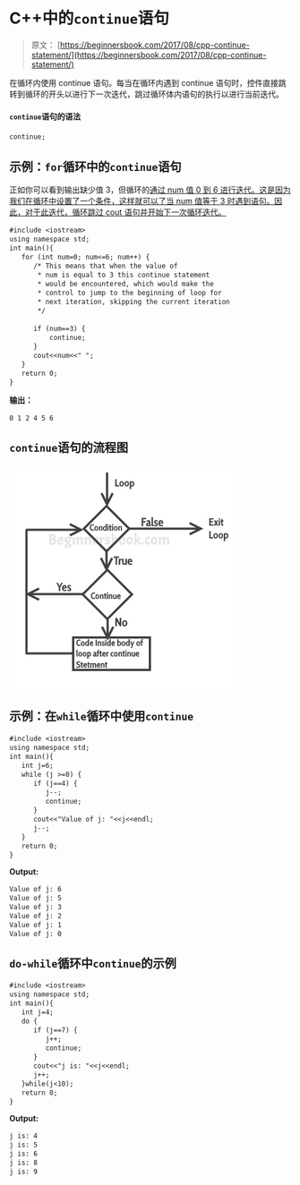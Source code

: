 # C++中的`continue`语句

> 原文： [https://beginnersbook.com/2017/08/cpp-continue-statement/](https://beginnersbook.com/2017/08/cpp-continue-statement/)

在循环内使用 continue 语句。每当在循环内遇到 continue 语句时，控件直接跳转到循环的开头以进行下一次迭代，跳过循环体内语句的执行以进行当前迭代。

#### `continue`语句的语法

```
continue;
```

## 示例：`for`循环中的`continue`语句

正如你可以看到输出缺少值 3，但循环的[通过 num 值 0 到 6 进行迭代。这是因为我们在循环中设置了一个条件，这样就可以了当 num 值等于 3 时遇到语句。因此，对于此迭代，循环跳过 cout 语句并开始下一次循环迭代。](https://beginnersbook.com/2017/08/cpp-for-loop/)

```
#include <iostream>
using namespace std;
int main(){
   for (int num=0; num<=6; num++) {
      /* This means that when the value of
       * num is equal to 3 this continue statement
       * would be encountered, which would make the
       * control to jump to the beginning of loop for
       * next iteration, skipping the current iteration
       */ 

      if (num==3) {
          continue;
      }
      cout<<num<<" ";
   }
   return 0;
}
```

**输出：**

```
0 1 2 4 5 6
```

## `continue`语句的流程图

![C++ continue statement](img/0eb6023039f4c9bea7a24ed0d9e861d5.jpg)

## 示例：在`while`循环中使用`continue`

```
#include <iostream>
using namespace std;
int main(){
   int j=6;
   while (j >=0) {
      if (j==4) {
         j--;
         continue;
      }
      cout<<"Value of j: "<<j<<endl;
      j--;
   }
   return 0;
}
```

**Output:**

```
Value of j: 6
Value of j: 5
Value of j: 3
Value of j: 2
Value of j: 1
Value of j: 0
```

## `do-while`循环中`continue`的示例

```
#include <iostream>
using namespace std;
int main(){
   int j=4;
   do {
      if (j==7) {
         j++;
         continue;
      }
      cout<<"j is: "<<j<<endl;
      j++;
   }while(j<10);
   return 0;
}
```

**Output:**

```
j is: 4
j is: 5
j is: 6
j is: 8
j is: 9
```